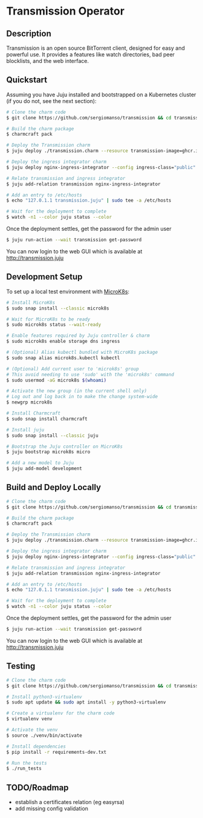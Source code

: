 # Transmission Operator

## Description

Transmission is an open source BitTorrent client, designed for easy and powerful use.
It provides a features like watch directories, bad peer blocklists, and the web interface.

## Quickstart

Assuming you have Juju installed and bootstrapped on a Kubernetes cluster (if you do not, see the
next section):

```bash
# Clone the charm code
$ git clone https://github.com/sergiomanso/transmission && cd transmission

# Build the charm package
$ charmcraft pack

# Deploy the Transmission charm
$ juju deploy ./transmission.charm --resource transmission-image=ghcr.io/linuxserver/transmission --config external-url="transmission.juju"

# Deploy the ingress integrator charm
$ juju deploy nginx-ingress-integrator --config ingress-class="public"

# Relate transmission and ingress integrator
$ juju add-relation transmission nginx-ingress-integrator

# Add an entry to /etc/hosts
$ echo "127.0.1.1 transmission.juju" | sudo tee -a /etc/hosts

# Wait for the deployment to complete
$ watch -n1 --color juju status --color
```

Once the deployment settles, get the password for the admin user
```bash
$ juju run-action --wait transmission get-password
``` 

You can now login to the web GUI which is available at http://transmission.juju

## Development Setup

To set up a local test environment with [MicroK8s](https://microk8s.io):

```bash
# Install MicroK8s
$ sudo snap install --classic microk8s

# Wait for MicroK8s to be ready
$ sudo microk8s status --wait-ready

# Enable features required by Juju controller & charm
$ sudo microk8s enable storage dns ingress

# (Optional) Alias kubectl bundled with MicroK8s package
$ sudo snap alias microk8s.kubectl kubectl

# (Optional) Add current user to 'microk8s' group
# This avoid needing to use 'sudo' with the 'microk8s' command
$ sudo usermod -aG microk8s $(whoami)

# Activate the new group (in the current shell only)
# Log out and log back in to make the change system-wide
$ newgrp microk8s

# Install Charmcraft
$ sudo snap install charmcraft

# Install juju
$ sudo snap install --classic juju

# Bootstrap the Juju controller on MicroK8s
$ juju bootstrap microk8s micro

# Add a new model to Juju
$ juju add-model development
```

## Build and Deploy Locally

```bash
# Clone the charm code
$ git clone https://github.com/sergiomanso/transmission && cd transmission

# Build the charm package
$ charmcraft pack

# Deploy the Transmission charm
$ juju deploy ./transmission.charm --resource transmission-image=ghcr.io/linuxserver/transmission --config external-url="transmission.juju"

# Deploy the ingress integrator charm
$ juju deploy nginx-ingress-integrator --config ingress-class="public"

# Relate transmission and ingress integrator
$ juju add-relation transmission nginx-ingress-integrator

# Add an entry to /etc/hosts
$ echo "127.0.1.1 transmission.juju" | sudo tee -a /etc/hosts

# Wait for the deployment to complete
$ watch -n1 --color juju status --color
```

Once the deployment settles, get the password for the admin user
```bash
$ juju run-action --wait transmission get-password
``` 

You can now login to the web GUI which is available at http://transmission.juju


## Testing

```bash
# Clone the charm code
$ git clone https://github.com/sergiomanso/transmission && cd transmission

# Install python3-virtualenv
$ sudo apt update && sudo apt install -y python3-virtualenv

# Create a virtualenv for the charm code
$ virtualenv venv

# Activate the venv
$ source ./venv/bin/activate

# Install dependencies
$ pip install -r requirements-dev.txt

# Run the tests
$ ./run_tests
```

## TODO/Roadmap

* establish a certificates relation (eg easyrsa)
* add missing config validation

